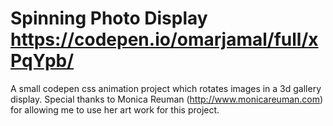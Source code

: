 # Spinning Photo Display https://codepen.io/omarjamal/full/xPqYpb/
A small codepen css animation project which rotates images in a 3d gallery display. Special thanks to Monica Reuman (http://www.monicareuman.com) for allowing me to use her art work for this project. 
